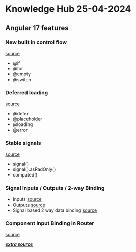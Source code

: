 # Knowledge Hub 25-04-2024

## Angular 17 features

### New built in control flow

[source](https://www.youtube.com/watch?v=DOffmVeBk0o&t=4s)

- @if
- @for
- @empty
- @switch

### Deferred loading

[source](https://www.youtube.com/watch?v=FCcD8CEGty0)

- @defer
- @placeholder
- @loading
- @error

### Stable signals

[source](https://blog.angular-university.io/angular-signals/)

- signal()
- signal().asRadOnly()
- computed()

### Signal Inputs / Outputs / 2-way Binding

- Inputs [source](https://www.youtube.com/watch?v=U8YXaWwyd9k)
- Outputs [source](https://www.youtube.com/watch?v=Ugfm1YiQYX8)
- Signal based 2 way data binding [source](https://www.youtube.com/watch?v=0b43U-l3yGA)

### Component Input Binding in Router

[source](https://www.youtube.com/watch?v=-hR-kCGOYBs)

**_[extra source](https://www.youtube.com/watch?v=7gCWNAZQGzA&list=PLhzRPVQgdM8Wbg72TYL_Kt8mGCTT8CWhZ)_**
